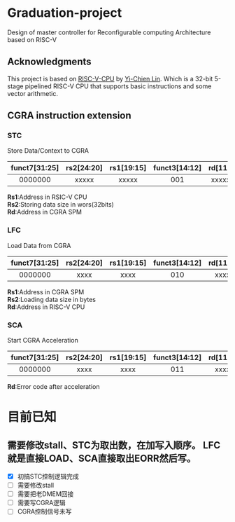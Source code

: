 # Graduation-project
Design of master controller for Reconfigurable computing Architecture based on RISC-V
## Acknowledgments

This project is based on [RISC-V-CPU](https://github.com/jasonlin316/RISC-V-CPU) by [Yi-Chien Lin](https://github.com/jasonlin316). Which is a 32-bit 5-stage pipelined RISC-V CPU that supports basic instructions and some vector arithmetic. 

## CGRA instruction extension
### STC
Store Data/Context to CGRA

| funct7[31:25] | rs2[24:20] | rs1[19:15] | funct3[14:12] | rd[11:7] | opcode[6:0] |
| :-----------: | :--------: | :--------: | :-----------: | :------: | :---------: |
|    0000000    |   xxxxx    |   xxxxx    |      001      |  xxxxxx  |   0001011   |

**Rs1**:Address in RSIC-V CPU  
**Rs2**:Storing data size in wors(32bits)  
**Rd**:Address in CGRA SPM




### LFC
Load Data from CGRA

| funct7[31:25] | rs2[24:20] | rs1[19:15] | funct3[14:12] | rd[11:7] | opcode[6:0] |
| :-----------: | :--------: | :--------: | :-----------: | :------: | :---------: |
|    0000000    |    xxxx    |    xxxx    |      010      |   xxxx   |   0001011   |

**Rs1**:Address in CGRA SPM  
**Rs2**:Loading data size in bytes  
**Rd**:Address in RISC-V CPU  

### SCA 
Start CGRA Acceleration

| funct7[31:25] | rs2[24:20] | rs1[19:15] | funct3[14:12] | rd[11:7] | opcode[6:0] |
| :-----------: | :--------: | :--------: | :-----------: | :------: | :---------: |
|    0000000    |    xxxx    |    xxxx    |      011      |   xxxx   |   0001011   |

**Rd**:Error code after acceleration



# 目前已知
## 需要修改stall、STC为取出数，在加写入顺序。 LFC就是直接LOAD、SCA直接取出EORR然后写。     


- [x] 初搞STC控制逻辑完成
- [ ] 需要修改stall
- [ ] 需要把老DMEM回接
- [ ] 需要写CGRA逻辑
- [ ] CGRA控制信号未写